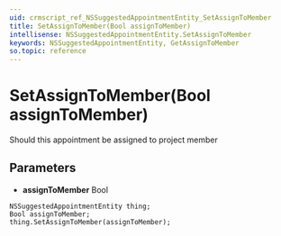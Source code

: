 ```yaml
---
uid: crmscript_ref_NSSuggestedAppointmentEntity_SetAssignToMember
title: SetAssignToMember(Bool assignToMember)
intellisense: NSSuggestedAppointmentEntity.SetAssignToMember
keywords: NSSuggestedAppointmentEntity, GetAssignToMember
so.topic: reference
---
```


# SetAssignToMember(Bool assignToMember)

Should this appointment be assigned to project member

## Parameters

* **assignToMember** Bool

```crmscript
NSSuggestedAppointmentEntity thing;
Bool assignToMember;
thing.SetAssignToMember(assignToMember);
```

